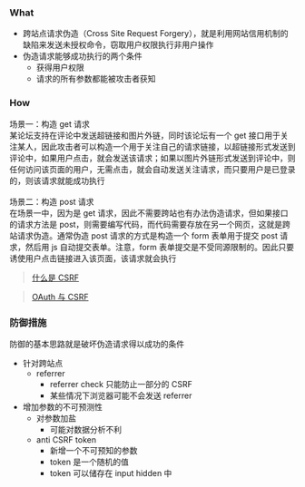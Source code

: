 ### What

- 跨站点请求伪造（Cross Site Request Forgery），就是利用网站信用机制的缺陷来发送未授权命令，窃取用户权限执行非用户操作
- 伪造请求能够成功执行的两个条件
  + 获得用户权限
  + 请求的所有参数都能被攻击者获知


### How

场景一：构造 get 请求
<br>
某论坛支持在评论中发送超链接和图片外链，同时该论坛有一个 get 接口用于关注某人，因此攻击者可以构造一个用于关注自己的请求链接，以超链接形式发送到评论中，如果用户点击，就会发送该请求；如果以图片外链形式发送到评论中，则任何访问该页面的用户，无需点击，就会自动发送关注请求，而只要用户是已登录的，则该请求就能成功执行
<br>
<br>
场景二：构造 post 请求
<br>
在场景一中，因为是 get 请求，因此不需要跨站也有办法伪造请求，但如果接口的请求方法是 post，则需要编写代码，而代码需要存放在另一个网页，这就是跨站请求伪造。通常伪造 post 请求的方式是构造一个 form 表单用于提交 post 请求，然后用 js 自动提交表单。注意，form 表单提交是不受同源限制的。因此只要诱使用户点击链接进入该页面，该请求就会执行

> [什么是 CSRF](https://zhuanlan.zhihu.com/p/22521378)

> [OAuth 与 CSRF](https://www.zhihu.com/question/19781476)


### 防御措施

防御的基本思路就是破坏伪造请求得以成功的条件

- 针对跨站点
  + referrer
    - referrer check 只能防止一部分的 CSRF
    - 某些情况下浏览器可能不会发送 referrer
- 增加参数的不可预测性
  + 对参数加盐
    - 可能对数据分析不利
  + anti CSRF token
    - 新增一个不可预知的参数
    - token 是一个随机的值
    - token 可以储存在 input hidden 中

